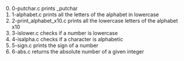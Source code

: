 0. 0-putchar.c prints _putchar
1. 1-alphabet.c prints all the letters of the alphabet in lowercase
2. 2-print_alphabet_x10.c prints all the lowercase letters of the alphabet x10
3. 3-islower.c checks if a number is lowercase
4. 4-isalpha.c checks if a character is alphabetic
5. 5-sign.c prints the sign of a number
6. 6-abs.c returns the absolute number of a given integer

